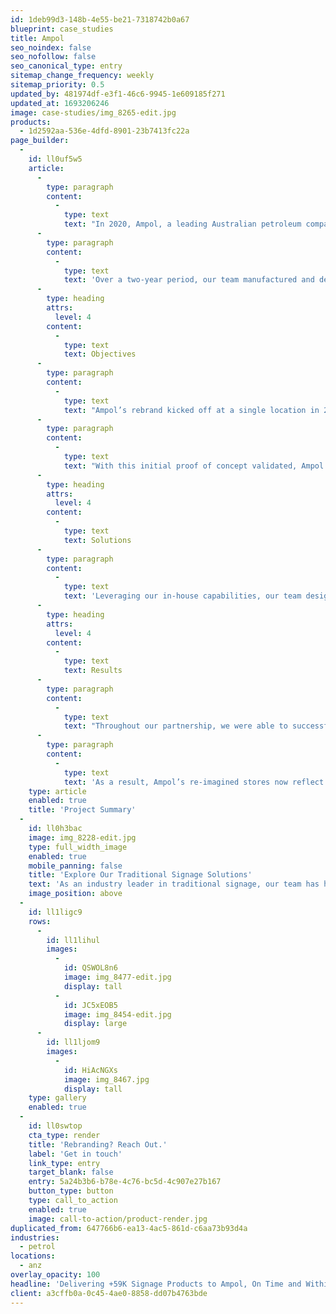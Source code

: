 ```yaml
---
id: 1deb99d3-148b-4e55-be21-7318742b0a67
blueprint: case_studies
title: Ampol
seo_noindex: false
seo_nofollow: false
seo_canonical_type: entry
sitemap_change_frequency: weekly
sitemap_priority: 0.5
updated_by: 481974df-e3f1-46c6-9945-1e609185f271
updated_at: 1693206246
image: case-studies/img_8265-edit.jpg
products:
  - 1d2592aa-536e-4dfd-8901-23b7413fc22a
page_builder:
  -
    id: ll0uf5w5
    article:
      -
        type: paragraph
        content:
          -
            type: text
            text: "In 2020, Ampol, a leading Australian petroleum company, initiated a rebrand of its Caltex petrol stations that encompassed +30 individual signage variations.\_"
      -
        type: paragraph
        content:
          -
            type: text
            text: 'Over a two-year period, our team manufactured and deployed 59,975 individual products to support Ampol’s new branding, including canopy signage, shopfront signage, building signage, pylon signage, logos, wordmarks, and pricing boards.'
      -
        type: heading
        attrs:
          level: 4
        content:
          -
            type: text
            text: Objectives
      -
        type: paragraph
        content:
          -
            type: text
            text: "Ampol’s rebrand kicked off at a single location in 2020, with an additional 18 store refreshes completed by the end of that year.\_"
      -
        type: paragraph
        content:
          -
            type: text
            text: "With this initial proof of concept validated, Ampol aimed to convert the rest of its national network – totalling over +1,700 locations, many of which had varying signage formats and designs – into a single, unified brand package, without going over time or budget.\_"
      -
        type: heading
        attrs:
          level: 4
        content:
          -
            type: text
            text: Solutions
      -
        type: paragraph
        content:
          -
            type: text
            text: 'Leveraging our in-house capabilities, our team designed and prototyped individual signage concepts in just over a month. Thanks to this early alignment, we were able to expedite the manufacturing and installation of Ampol’s signage, enabling us to meet the company’s optimal timeframe (whilst also keeping within the budget allocated to the project).'
      -
        type: heading
        attrs:
          level: 4
        content:
          -
            type: text
            text: Results
      -
        type: paragraph
        content:
          -
            type: text
            text: "Throughout our partnership, we were able to successfully roll out 59,975 rebranded signage products across Ampol’s +1,700 Caltex petrol stations – all on time and within budget amidst a global pandemic.\_"
      -
        type: paragraph
        content:
          -
            type: text
            text: 'As a result, Ampol’s re-imagined stores now reflect the modern ethos and commitment to quality that are hallmarks of the widely recognised brand.'
    type: article
    enabled: true
    title: 'Project Summary'
  -
    id: ll0h3bac
    image: img_8228-edit.jpg
    type: full_width_image
    enabled: true
    mobile_panning: false
    title: 'Explore Our Traditional Signage Solutions'
    text: 'As an industry leader in traditional signage, our team has helped companies like Ampol connect their customer touchpoints with consistent branding since 1963. If your traditional signage, outdoor signage, or retail signage is ready for a refresh, we can help.'
    image_position: above
  -
    id: ll1ligc9
    rows:
      -
        id: ll1lihul
        images:
          -
            id: QSWOL8n6
            image: img_8477-edit.jpg
            display: tall
          -
            id: JC5xEOB5
            image: img_8454-edit.jpg
            display: large
      -
        id: ll1ljom9
        images:
          -
            id: HiAcNGXs
            image: img_8467.jpg
            display: tall
    type: gallery
    enabled: true
  -
    id: ll0swtop
    cta_type: render
    title: 'Rebranding? Reach Out.'
    label: 'Get in touch'
    link_type: entry
    target_blank: false
    entry: 5a24b3b6-b78e-4c76-bc5d-4c907e27b167
    button_type: button
    type: call_to_action
    enabled: true
    image: call-to-action/product-render.jpg
duplicated_from: 647766b6-ea13-4ac5-861d-c6aa73b93d4a
industries:
  - petrol
locations:
  - anz
overlay_opacity: 100
headline: 'Delivering +59K Signage Products to Ampol, On Time and Within Budget'
client: a3cffb0a-0c45-4ae0-8858-dd07b4763bde
---
```

